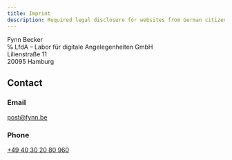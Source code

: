 ```yaml
---
title: Imprint
description: Required legal disclosure for websites from German citizens.
---
```


Fynn Becker  
℅ LfdA – Labor für digitale Angelegenheiten GmbH  
Lilienstraße 11  
20095 Hamburg

## Contact

### Email

[post@fynn.be](mailto:post@fynn.be)

### Phone

[+49 40 30 20 80 960](tel:+4940302080960)
